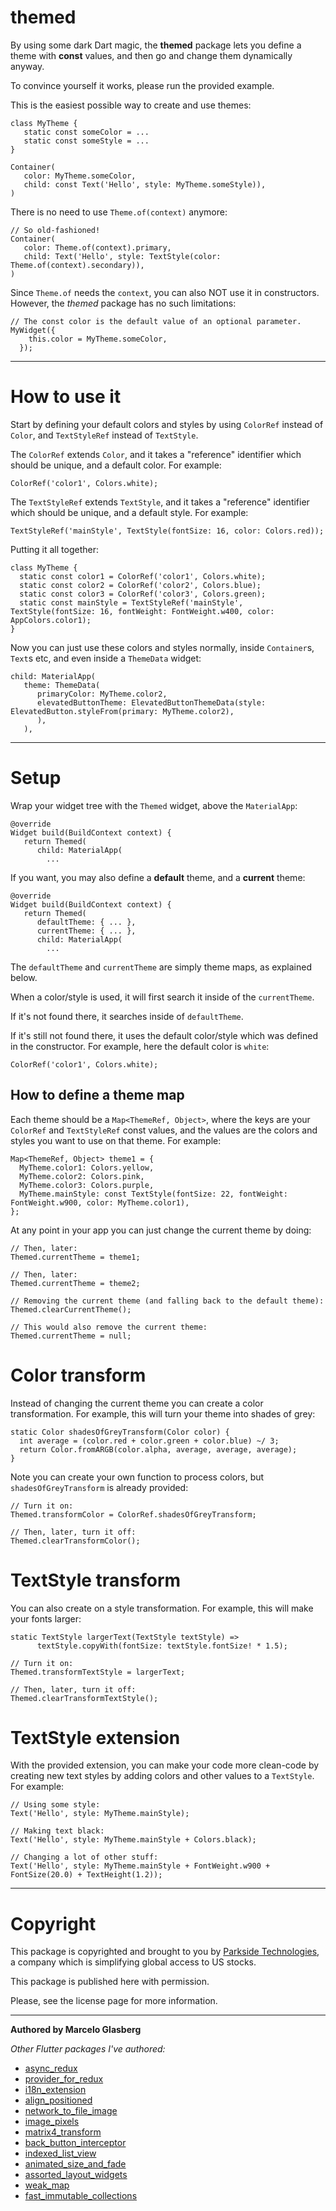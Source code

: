 # themed

By using some dark Dart magic, the **themed** package lets you define a theme with
**const** values, and then go and change them dynamically anyway.

To convince yourself it works, please run the provided example.

This is the easiest possible way to create and use themes:

```
class MyTheme {
   static const someColor = ... 
   static const someStyle = ... 
}

Container(
   color: MyTheme.someColor,
   child: const Text('Hello', style: MyTheme.someStyle)),
)
```

There is no need to use `Theme.of(context)` anymore:

```
// So old-fashioned! 
Container(
   color: Theme.of(context).primary,
   child: Text('Hello', style: TextStyle(color: Theme.of(context).secondary)),
)
```

Since `Theme.of` needs the `context`, you can also NOT use it in constructors. However, the *themed*
package has no such limitations:

```
// The const color is the default value of an optional parameter.
MyWidget({
    this.color = MyTheme.someColor,
  });

```

---

# How to use it

Start by defining your default colors and styles by using `ColorRef` instead of `Color`,
and `TextStyleRef` instead of `TextStyle`.

The `ColorRef` extends `Color`, and it takes a "reference" identifier which should be unique, and a
default color. For example:

```
ColorRef('color1', Colors.white);
```

The `TextStyleRef` extends `TextStyle`, and it takes a "reference" identifier which should be
unique, and a default style. For example:

```
TextStyleRef('mainStyle', TextStyle(fontSize: 16, color: Colors.red));
```

Putting it all together:

```
class MyTheme {
  static const color1 = ColorRef('color1', Colors.white);
  static const color2 = ColorRef('color2', Colors.blue);
  static const color3 = ColorRef('color3', Colors.green);
  static const mainStyle = TextStyleRef('mainStyle', TextStyle(fontSize: 16, fontWeight: FontWeight.w400, color: AppColors.color1);  
}
```

Now you can just use these colors and styles normally, inside `Container`s, `Text`s etc, and even
inside a `ThemeData` widget:

```
child: MaterialApp(
   theme: ThemeData(
      primaryColor: MyTheme.color2,
      elevatedButtonTheme: ElevatedButtonThemeData(style: ElevatedButton.styleFrom(primary: MyTheme.color2),
      ),
   ),
```

                   
---

# Setup

Wrap your widget tree with the `Themed` widget, above the `MaterialApp`:

```
@override
Widget build(BuildContext context) {
   return Themed(
      child: MaterialApp(
        ...      
```

If you want, you may also define a **default** theme, and a **current** theme:

```
@override
Widget build(BuildContext context) {
   return Themed(
      defaultTheme: { ... },
      currentTheme: { ... },
      child: MaterialApp(
        ...      
```

The `defaultTheme` and `currentTheme` are simply theme maps, as explained below.

When a color/style is used, it will first search it inside of the `currentTheme`.

If it's not found there, it searches inside of `defaultTheme`.

If it's still not found there, it uses the default color/style which was defined in the constructor.
For example, here the default color is `white`:

```
ColorRef('color1', Colors.white);
```

## How to define a theme map

Each theme should be a `Map<ThemeRef, Object>`, where the keys are your `ColorRef`
and `TextStyleRef` const values, and the values are the colors and styles you want to use on that
theme. For example:

```
Map<ThemeRef, Object> theme1 = {
  MyTheme.color1: Colors.yellow,
  MyTheme.color2: Colors.pink,
  MyTheme.color3: Colors.purple,
  MyTheme.mainStyle: const TextStyle(fontSize: 22, fontWeight: FontWeight.w900, color: MyTheme.color1),
};
```

At any point in your app you can just change the current theme by doing:

```
// Then, later:
Themed.currentTheme = theme1;

// Then, later:
Themed.currentTheme = theme2;

// Removing the current theme (and falling back to the default theme):
Themed.clearCurrentTheme();

// This would also remove the current theme:
Themed.currentTheme = null;
```

# Color transform

Instead of changing the current theme you can create a color transformation. For example, this will
turn your theme into shades of grey:

```
static Color shadesOfGreyTransform(Color color) {
  int average = (color.red + color.green + color.blue) ~/ 3;
  return Color.fromARGB(color.alpha, average, average, average);
}
```

Note you can create your own function to process colors, but `shadesOfGreyTransform` is already
provided:

```
// Turn it on:
Themed.transformColor = ColorRef.shadesOfGreyTransform;

// Then, later, turn it off:
Themed.clearTransformColor();
```

# TextStyle transform

You can also create on a style transformation. For example, this will make your fonts larger:

```
static TextStyle largerText(TextStyle textStyle) =>
      textStyle.copyWith(fontSize: textStyle.fontSize! * 1.5);

// Turn it on:
Themed.transformTextStyle = largerText;

// Then, later, turn it off:
Themed.clearTransformTextStyle();
```

# TextStyle extension

With the provided extension, you can make your code more clean-code by creating new text styles by
adding colors and other values to a `TextStyle`. For example:

```
// Using some style:
Text('Hello', style: MyTheme.mainStyle);

// Making text black:
Text('Hello', style: MyTheme.mainStyle + Colors.black);

// Changing a lot of other stuff:
Text('Hello', style: MyTheme.mainStyle + FontWeight.w900 + FontSize(20.0) + TextHeight(1.2));
```

---

# Copyright

This package is copyrighted and brought to you by <a href="https://www.parksidesecurities.com/">
Parkside Technologies</a>, a company which is simplifying global access to US stocks.
              
This package is published here with permission.

Please, see the license page for more information.

***

**Authored by Marcelo Glasberg**

*Other Flutter packages I've authored:*

* <a href="https://pub.dev/packages/async_redux">async_redux</a>
* <a href="https://pub.dev/packages/provider_for_redux">provider_for_redux</a>
* <a href="https://pub.dev/packages/i18n_extension">i18n_extension</a>
* <a href="https://pub.dev/packages/align_positioned">align_positioned</a>
* <a href="https://pub.dev/packages/network_to_file_image">network_to_file_image</a>
* <a href="https://pub.dev/packages/image_pixels">image_pixels</a>
* <a href="https://pub.dev/packages/matrix4_transform">matrix4_transform</a>
* <a href="https://pub.dev/packages/back_button_interceptor">back_button_interceptor</a>
* <a href="https://pub.dev/packages/indexed_list_view">indexed_list_view</a>
* <a href="https://pub.dev/packages/animated_size_and_fade">animated_size_and_fade</a>
* <a href="https://pub.dev/packages/assorted_layout_widgets">assorted_layout_widgets</a>
* <a href="https://pub.dev/packages/weak_map">weak_map</a>
* <a href="https://pub.dev/packages/fast_immutable_collections">fast_immutable_collections</a>

